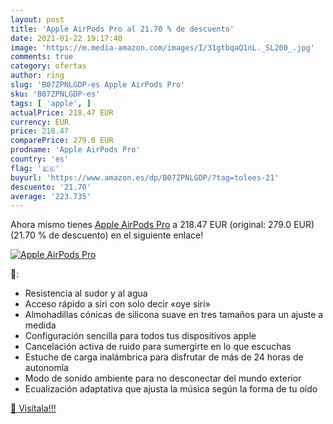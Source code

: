 ```yaml
---
layout: post
title: 'Apple AirPods Pro al 21.70 % de descuento'
date: 2021-01-22 19:17:40
image: 'https://m.media-amazon.com/images/I/31gtbqaQ1nL._SL200_.jpg'
comments: true
category: ofertas
author: ring
slug: 'B07ZPNLGDP-es Apple AirPods Pro'
sku: 'B07ZPNLGDP-es'
tags: [ 'apple', ]
actualPrice: 218.47 EUR
currency: EUR
price: 218.47
comparePrice: 279.0 EUR
prodname: 'Apple AirPods Pro'
country: 'es'
flag: '🇪🇸'
buyurl: 'https://www.amazon.es/dp/B07ZPNLGDP/?tag=tolees-21'
descuento: '21.70'
average: '223.735'
---
```


Ahora mismo tienes [Apple AirPods Pro](https://www.amazon.es/dp/B07ZPNLGDP/?tag=tolees-21) a 218.47 EUR (original: 279.0 EUR) (21.70 %  de descuento) en el siguiente enlace!

[![Apple AirPods Pro](https://m.media-amazon.com/images/I/31gtbqaQ1nL._SL200_.jpg)](https://www.amazon.es/dp/B07ZPNLGDP/?tag=tolees-21)

🔎:

- Resistencia al sudor y al agua
- Acceso rápido a siri con solo decir «oye siri»
- Almohadillas cónicas de silicona suave en tres tamaños para un ajuste a medida
- Configuración sencilla para todos tus dispositivos apple
- Cancelación activa de ruido para sumergirte en lo que escuchas
- Estuche de carga inalámbrica para disfrutar de más de 24 horas de autonomía
- Modo de sonido ambiente para no desconectar del mundo exterior
- Ecualización adaptativa que ajusta la música según la forma de tu oído

[🛒 Visítala!!!](https://www.amazon.es/dp/B07ZPNLGDP/?tag=tolees-21)
